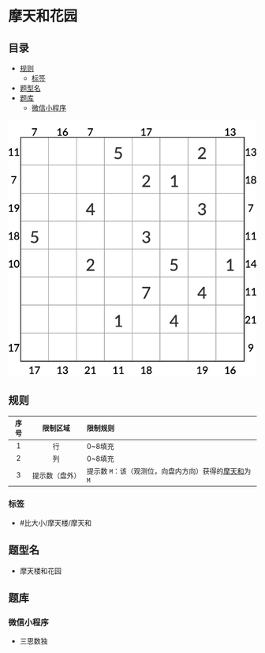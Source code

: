 # 摩天和花园
<!-- START doctoc generated TOC please keep comment here to allow auto update -->
<!-- DON'T EDIT THIS SECTION, INSTEAD RE-RUN doctoc TO UPDATE -->
## 目录

- [规则](#%E8%A7%84%E5%88%99)
  - [标签](#%E6%A0%87%E7%AD%BE)
- [题型名](#%E9%A2%98%E5%9E%8B%E5%90%8D)
- [题库](#%E9%A2%98%E5%BA%93)
  - [微信小程序](#%E5%BE%AE%E4%BF%A1%E5%B0%8F%E7%A8%8B%E5%BA%8F)

<!-- END doctoc generated TOC please keep comment here to allow auto update -->

![题](../../../images/sudoku/摩天和花园.png)

## 规则

| 序号  |  限制区域   | 限制规则                              |
|:---:|:-------:|:----------------------------------|
|  1  |    行    | 0~8填充                             |
|  2  |    列    | 0~8填充                             |
|  3  | 提示数（盘外） | 提示数 `M`：该（观测位，向盘内方向）获得的[摩天和]为 `M` |

### 标签

- #比大小/摩天楼/摩天和

## 题型名

- 摩天楼和花园

## 题库

### 微信小程序

- 三思数独

[摩天和]: ../../../rules/rules.md#摩天和
